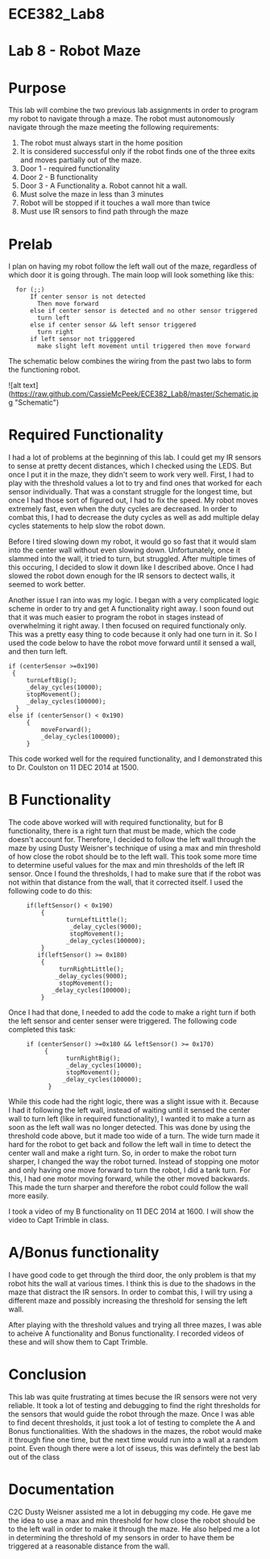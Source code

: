 ECE382_Lab8
===========

# Lab 8 - Robot Maze

# Purpose

This lab will combine the two previous lab assignments in order to program my robot to navigate through a maze. The robot must autonomously navigate through the maze meeting the following requirements:
 1. The robot must always start in the home position
 2. It is considered successful only if the robot finds one of the three exits and moves partially out of the maze.
 3. Door 1 - required functionality
 4. Door 2 - B functionality
 5. Door 3 - A Functionality
     a. Robot cannot hit a wall.
 6. Must solve the maze in less than 3 minutes
 7. Robot will be stopped if it touches a wall more than twice
 8. Must use IR sensors to find path through the maze
    
# Prelab

I plan on having my robot follow the left wall out of the maze, regardless of which door it is going through. The main loop will look something like this:

      for (;;)
          If center sensor is not detected 
            Then move forward
          else if center sensor is detected and no other sensor triggered
            turn left
          else if center sensor && left sensor triggered
            turn right
          if left sensor not trigggered
            make slight left movement until triggered then move forward
            
The schematic below combines the wiring from the past two labs to form the functioning robot. 
            
  ![alt text] (https://raw.github.com/CassieMcPeek/ECE382_Lab8/master/Schematic.jpg "Schematic")

# Required Functionality

I had a lot of problems at the beginning of this lab. I could get my IR sensors to sense at pretty decent distances, which I checked using the LEDS. But once I put it in the maze, they didn't seem to work very well. First, I had to play with the threshold values a lot to try and find ones that worked for each sensor individually. That was a constant struggle for the longest time, but once I had those sort of figured out, I had to fix the speed. My robot moves extremely fast, even when the duty cycles are decreased. In order to combat this, I had to decrease the duty cycles as well as add multiple delay cycles statements to help slow the robot down. 

Before I tired slowing down my robot, it would go so fast that it would slam into the center wall without even slowing down. Unfortunately, once it slammed into the wall, it tried to turn, but struggled. After multiple times of this occuring, I decided to slow it down like I described above. Once I had slowed the robot down enough for the IR sensors to dectect walls, it seemed to work better. 

Another issue I ran into was my logic. I began with a very complicated logic scheme in order to try and get A functionality right away. I soon found out that it was much easier to program the robot in stages instead of overwhelming it right away. I then focused on required functionaly only. This was a pretty easy thing to code because it only had one turn in it. So I used the code below to have the robot move forward until it sensed a wall, and then turn left. 

    if (centerSensor >=0x190)
     {
         turnLeftBig();
         _delay_cycles(10000);
       	 stopMovement();
       	 _delay_cycles(100000);
      }
    else if (centerSensor() < 0x190)
    	 {
    		 moveForward();
    		 _delay_cycles(100000);
    	 }

This code worked well for the required functionality, and I demonstrated this to Dr. Coulston on 11 DEC 2014 at 1500.

# B Functionality

The code above worked will with required functionality, but for B functionality, there is a right turn that must be made, which the code doesn't account for. Therefore, I decided to follow the left wall through the maze by using Dusty Weisner's technique of using a max and min threshold of how close the robot should be to the left wall. This took some more time to determine useful values for the max and min thresholds of the left IR sensor. Once I found the thresholds, I had to make sure that if the robot was not within that distance from the wall, that it corrected itself. I used the following code to do this:

       	 if(leftSensor() < 0x190)
    	     {
    		      	turnLeftLittle();
    			     _delay_cycles(9000);
    			     stopMovement();
    		    	_delay_cycles(100000);
    	     }
    	    if(leftSensor() >= 0x180)
    	     {
    		      turnRightLittle();
    		     _delay_cycles(9000);
    		      stopMovement();
   			    _delay_cycles(100000);
    	     }

Once I had that done, I needed to add the code to make a right turn if both the left sensor and center senser were triggered. The following code completed this task:

      	 if (centerSensor() >=0x180 && leftSensor() >= 0x170)
    	      {
    		        turnRightBig();
    		        _delay_cycles(10000);
    		        stopMovement();
    		       _delay_cycles(100000);
    	       }
    	       
While this code had the right logic, there was a slight issue with it. Because I had it following the left wall, instead of waiting until it sensed the center wall to turn left (like in required functionality), I wanted it to make a turn as soon as the left wall was no longer detected. This was done by using the threshold code above, but it made too wide of a turn. The wide turn made it hard for the robot to get back and follow the left wall in time to detect the center wall and make a right turn. So, in order to make the robot turn sharper, I changed the way the robot turned. Instead of stopping one motor and only having one move forward to turn the robot, I did a tank turn. For this, I had one motor moving forward, while the other moved backwards. This made the turn sharper and therefore the robot could follow the wall more easily.

I took a video of my B functionality on 11 DEC 2014 at 1600. I will show the video to Capt Trimble in class. 

# A/Bonus functionality

I have good code to get through the third door, the only problem is that my robot hits the wall at various times. I think this is due to the shadows in the maze that distract the IR sensors. In order to combat this, I will try using a different maze and possibly increasing the threshold for sensing the left wall. 

After playing with the threshold values and trying all three mazes, I was able to acheive A functionality and Bonus functionality. I recorded videos of these and will show them to Capt Trimble. 

# Conclusion

This lab was quite frustrating at times becuse the IR sensors were not very reliable. It took a lot of testing and debugging to find the right thresholds for the sensors that would guide the robot through the maze. Once I was able to find decent thresholds, it just took a lot of testing to complete the A and Bonus functionalities. With the shadows in the mazes, the robot would make it through fine one time, but the next time would run into a wall at a random point. Even though there were a lot of isseus, this was defintely the best lab out of the class

# Documentation

C2C Dusty Weisner assisted me a lot in debugging my code. He gave me the idea to use a max and min threshold for how close the robot should be to the left wall in order to make it through the maze. He also helped me a lot in determining the threshold of my sensors in order to have them be triggered at a reasonable distance from the wall. 
